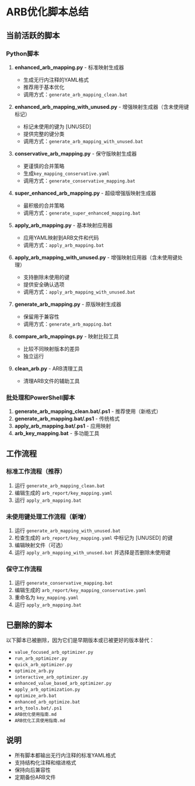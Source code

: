 # ARB优化脚本总结

## 当前活跃的脚本

### Python脚本

1. **enhanced_arb_mapping.py** - 标准映射生成器
   - 生成无行内注释的YAML格式
   - 推荐用于基本优化
   - 调用方式：`generate_arb_mapping_clean.bat`

2. **enhanced_arb_mapping_with_unused.py** - 增强映射生成器（含未使用键标记）
   - 标记未使用的键为 [UNUSED]
   - 提供完整的键分类
   - 调用方式：`generate_arb_mapping_with_unused.bat`

3. **conservative_arb_mapping.py** - 保守版映射生成器
   - 更谨慎的合并策略
   - 生成`key_mapping_conservative.yaml`
   - 调用方式：`generate_conservative_mapping.bat`

4. **super_enhanced_arb_mapping.py** - 超级增强版映射生成器
   - 最积极的合并策略
   - 调用方式：`generate_super_enhanced_mapping.bat`

5. **apply_arb_mapping.py** - 基本映射应用器
   - 应用YAML映射到ARB文件和代码
   - 调用方式：`apply_arb_mapping.bat`

6. **apply_arb_mapping_with_unused.py** - 增强映射应用器（含未使用键处理）
   - 支持删除未使用的键
   - 提供安全确认选项
   - 调用方式：`apply_arb_mapping_with_unused.bat`

7. **generate_arb_mapping.py** - 原版映射生成器
   - 保留用于兼容性
   - 调用方式：`generate_arb_mapping.bat`

8. **compare_arb_mappings.py** - 映射比较工具
   - 比较不同映射版本的差异
   - 独立运行

9. **clean_arb.py** - ARB清理工具
   - 清理ARB文件的辅助工具

### 批处理和PowerShell脚本

1. **generate_arb_mapping_clean.bat/.ps1** - 推荐使用（新格式）
2. **generate_arb_mapping.bat/.ps1** - 传统格式
3. **apply_arb_mapping.bat/.ps1** - 应用映射
4. **arb_key_mapping.bat** - 多功能工具

## 工作流程

### 标准工作流程（推荐）

1. 运行 `generate_arb_mapping_clean.bat`
2. 编辑生成的 `arb_report/key_mapping.yaml`
3. 运行 `apply_arb_mapping.bat`

### 未使用键处理工作流程（新增）

1. 运行 `generate_arb_mapping_with_unused.bat`
2. 检查生成的 `arb_report/key_mapping.yaml` 中标记为 [UNUSED] 的键
3. 编辑映射文件（可选）
4. 运行 `apply_arb_mapping_with_unused.bat` 并选择是否删除未使用键

### 保守工作流程

1. 运行 `generate_conservative_mapping.bat`
2. 编辑生成的 `arb_report/key_mapping_conservative.yaml`
3. 重命名为 `key_mapping.yaml`
4. 运行 `apply_arb_mapping.bat`

## 已删除的脚本

以下脚本已被删除，因为它们是早期版本或已被更好的版本替代：

- `value_focused_arb_optimizer.py`
- `run_arb_optimizer.py`
- `quick_arb_optimizer.py`
- `optimize_arb.py`
- `interactive_arb_optimizer.py`
- `enhanced_value_based_arb_optimizer.py`
- `apply_arb_optimization.py`
- `optimize_arb.bat`
- `enhanced_arb_optimize.bat`
- `arb_tools.bat/.ps1`
- `ARB优化使用指南.md`
- `ARB优化工具使用指南.md`

## 说明

- 所有脚本都输出无行内注释的标准YAML格式
- 支持结构化注释和缩进格式
- 保持向后兼容性
- 定期备份ARB文件
